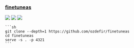 ### [finetuneas](https://github.com/ozdefir/finetuneas)

![](https://img.shields.io/github/license/ozdefir/finetuneas) [![](https://img.shields.io/github/last-commit/scillidan/finetuneas/main)](https://github.com/scillidan/finetuneas) ![](https://img.shields.io/badge/Vercel-black?style=flat&logo=Vercel&logoColor=white)

````{tab} From source
```sh
git clone --depth=1 https://github.com/ozdefir/finetuneas
cd finetuneas
serve -s . -p 4321
```
````